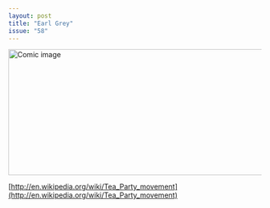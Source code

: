 ```yaml
---
layout: post
title: "Earl Grey"
issue: "58"
---
```

<img src="{{ site.url }}/comics/58.png" title="No, we're only here to have an in-depth discussion regarding the nature of tea.  Drinking it would spoil the conversation. " alt="Comic image" width="780px" height="250px"/>

[http://en.wikipedia.org/wiki/Tea_Party_movement](http://en.wikipedia.org/wiki/Tea_Party_movement)